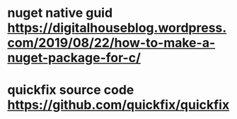 # nuget native guid  https://digitalhouseblog.wordpress.com/2019/08/22/how-to-make-a-nuget-package-for-c/

# quickfix source code https://github.com/quickfix/quickfix
